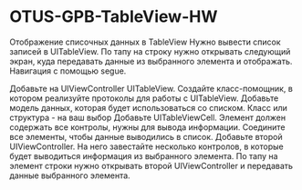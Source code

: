 # OTUS-GPB-TableView-HW
Отображение списочных данных в TableView
Нужно вывести список записей в UITableView. По тапу на строку нужно открывать следующий экран, куда передавать данные из выбранного элемента и отображать. Навигация с помощью segue.

Добавьте на UIViewController UITableView.
Создайте класс-помощник, в котором реализуйте протоколы для работы с UITableView.
Добавьте модель данных, которая будет использоваться со списком. Класс или структура - на ваш выбор
Добавьте UITableViewCell. Элемент должен содержать все контролы, нужны для вывода информации.
Соедините все элементы, чтобы данные выводились в список.
Добавьте второй UIViewController. На него завестайте несколько контролов, в которые будет выводиться информация из выбранного элемента.
По тапу на элемент строки нужно открывать второй UIViewController и передавать данные выбранного элемента.
